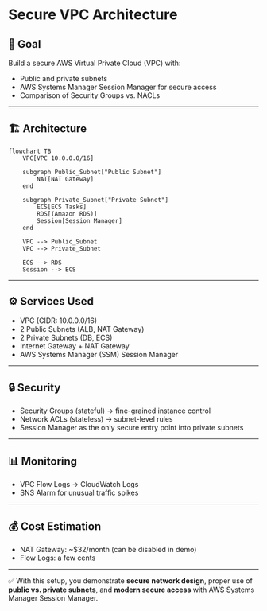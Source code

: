 # Secure VPC Architecture

## 🎯 Goal
Build a secure AWS Virtual Private Cloud (VPC) with:
- Public and private subnets
- AWS Systems Manager Session Manager for secure access
- Comparison of Security Groups vs. NACLs

---

## 🏗️ Architecture

```mermaid
flowchart TB
    VPC[VPC 10.0.0.0/16]

    subgraph Public_Subnet["Public Subnet"]
        NAT[NAT Gateway]
    end

    subgraph Private_Subnet["Private Subnet"]
        ECS[ECS Tasks]
        RDS[(Amazon RDS)]
        Session[Session Manager]
    end

    VPC --> Public_Subnet
    VPC --> Private_Subnet

    ECS --> RDS
    Session --> ECS
```
---

## ⚙️ Services Used
- VPC (CIDR: 10.0.0.0/16)
- 2 Public Subnets (ALB, NAT Gateway)
- 2 Private Subnets (DB, ECS)
- Internet Gateway + NAT Gateway
- AWS Systems Manager (SSM) Session Manager

---

## 🔒 Security
- Security Groups (stateful) → fine-grained instance control
- Network ACLs (stateless) → subnet-level rules
- Session Manager as the only secure entry point into private subnets

---

## 📊 Monitoring
- VPC Flow Logs → CloudWatch Logs
- SNS Alarm for unusual traffic spikes

---

## 💰 Cost Estimation
- NAT Gateway: ~$32/month (can be disabled in demo)
- Flow Logs: a few cents

---

✅ With this setup, you demonstrate **secure network design**, proper use of **public vs. private subnets**, and **modern secure access** with AWS Systems Manager Session Manager.


